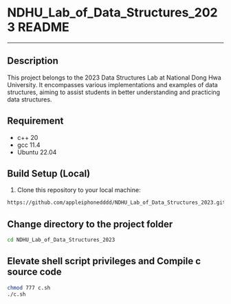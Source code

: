 # NDHU_Lab_of_Data_Structures_2023 README

---

## Description
This project belongs to the 2023 Data Structures Lab at National Dong Hwa University. It encompasses various implementations and examples of data structures, aiming to assist students in better understanding and practicing data structures.

## Requirement
- c++ 20
- gcc 11.4
- Ubuntu 22.04

## Build Setup (Local)
1. Clone this repository to your local machine:
```bash
https://github.com/appleiphonedddd/NDHU_Lab_of_Data_Structures_2023.git
```

## Change directory to the project folder
```bash
cd NDHU_Lab_of_Data_Structures_2023
```

## Elevate shell script privileges and Compile c source code
```bash
chmod 777 c.sh
./c.sh
```
